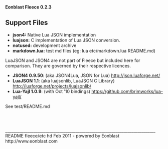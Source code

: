 <div class=head></div>

**Eonblast Fleece 0.2.3**

Support Files
-------------

* **json4:**             Native Lua JSON implementation
* **luajson:**           C implementation of Lua JSON conversion.
* **notused:**           development archive
* **markdown.lua:**      test md files (eg: lua etc/markdown.lua README.md)

LuaJSON and JSON4 are not part of Fleece but included here for comparison. They
are governed by their respective licences.

* **JSON4 0.9.50**: (aka JSON4Lua, JSON for Lua) http://json.luaforge.net/
* **LuaJSON 1.1**: (aka luajsonlib, LuaJSON C Library) http://luaforge.net/projects/luajsonlib/
* **Lua-Yajl 1.0.9**: (with Oct '10  bindings) https://github.com/brimworks/lua-yajl/

See test/README.md


<pre>
<style>
div.head { border: 0; border-top-left-radius: 7px; 
           border-bottom-right-radius: 15px; 
           background: url(images/fleece-footer-1.1.png) no-repeat top right;
           height:81px; padding: 0; margin: 0; }  
div.foot { border: 0; border-bottom-left-radius: 15px; 
           border-bottom-right-radius: 15px; 
           background: url(images/fleece-footer-1.1.png) no-repeat bottom left;
           height:31px; padding: 0; margin: 0; }  
</style>
</pre>
___________________________________________________________________________
README fleece/etc hd Feb 2011 - powered by Eonblast http://www.eonblast.com

<div class=foot></div>
